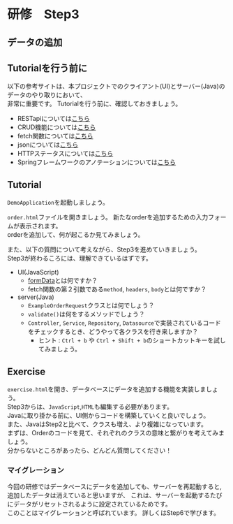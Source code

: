 # 研修　Step3

## データの追加

## Tutorialを行う前に
以下の参考サイトは、本プロジェクトでのクライアント(UI)とサーバー(Java)のデータのやり取りにおいて、  
非常に重要です。
Tutorialを行う前に、確認しておきましょう。
- RESTapiについては[こちら](https://tech.012grp.co.jp/entry/rest_api_basics)
- CRUD機能については[こちら](https://qiita.com/fukuma_biz/items/a9e8d18467fe3e04068e)
- fetch関数については[こちら](https://developer.mozilla.org/en-US/docs/Web/API/Fetch_API/Using_Fetch)
- jsonについては[こちら](https://cloudapi.kddi-web.com/magazine/json-javascript-object-notation)
- HTTPステータスについては[こちら](https://digital-marketing.jp/seo/http-status-code/)
- Springフレームワークのアノテーションについては[こちら](https://camp.trainocate.co.jp/magazine/spring-annotation/)

## Tutorial

`DemoApplication`を起動しましょう。

`order.html`ファイルを開きましょう。
新たなorderを追加するための入力フォームが表示されます。  
orderを追加して、何が起こるか見てみましょう。

また、以下の質問について考えながら、Step3を進めていきましょう。  
Step3が終わるころには、理解できているはずです。

- UI(JavaScript)
  - [formData](https://magazine.techacademy.jp/magazine/21089)とは何ですか？
  - fetch関数の第２引数である`method`, `headers`, `body`とは何ですか？
- server(Java)
  - `ExampleOrderRequest`クラスとは何でしょう？
  - `validate()`は何をするメソッドでしょう？
  - `Controller`, `Service`, `Repository`, `Datasource`で実装されているコードをチェックするとき、どうやって各クラスを行き来しますか？
    - ヒント : `Ctrl + b` や `Ctrl + Shift + b`のショートカットキーを試してみましょう。

## Exercise

`exercise.html`を開き、データベースにデータを追加する機能を実装しましょう。  
Step3からは、`JavaScript`,`HTML`も編集する必要があります。  
Javaに取り掛かる前に、UI側からコードを構築していくと良いでしょう。  
また、JavaはStep2と比べて、クラスも増え、より複雑になっています。  
まずは、Orderのコードを見て、それぞれのクラスの意味と繋がりを考えてみましょう。   
分からないところがあったら、どんどん質問してください！

### マイグレーション

今回の研修ではデータベースにデータを追加しても、サーバーを再起動すると,追加したデータは消えていると思いますが、
これは、サーバーを起動するたびにデータがリセットされるように設定されているためです。  
このことはマイグレーションと呼ばれています。 
詳しくはStep6で学びます。
